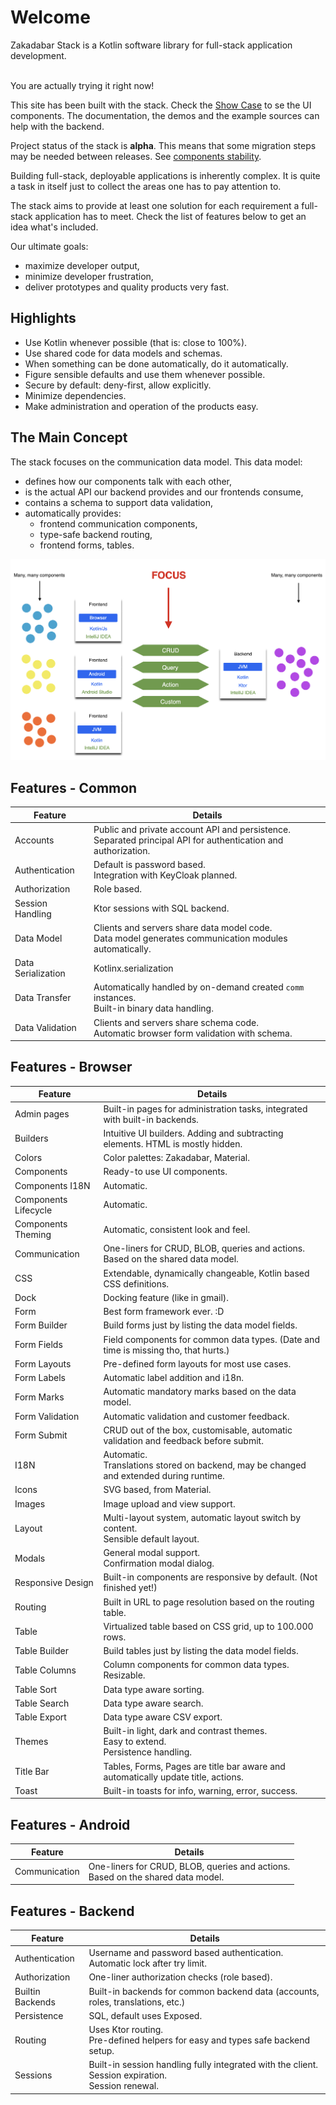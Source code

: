 # Welcome

Zakadabar Stack is a Kotlin software library for full-stack application development.
<br><br>

<div data-zk-enrich="Note" data-zk-flavour="Success" data-zk-title="Try It">
You are actually trying it right now!

This site has been built with the stack. Check the <a href="./ShowCase">Show Case</a> to se the UI components. The
documentation, the demos and the example sources can help with the backend.
</div>
<div data-zk-enrich="Note" data-zk-flavour="Warning" data-zk-title="Alpha">
Project status of the stack is <b>alpha</b>. This means that some migration steps may be needed
between releases. See <a href="https://kotlinlang.org/docs/reference/evolution/components-stability.html" target="_blank">components stability</a>.
</div>

Building full-stack, deployable applications is inherently complex. It is quite a task in itself just to collect the
areas one has to pay attention to.

The stack aims to provide at least one solution for each requirement a full-stack application has to meet. Check the
list of features below to get an idea what's included.

Our ultimate goals:

* maximize developer output,
* minimize developer frustration,
* deliver prototypes and quality products very fast.

## Highlights

* Use Kotlin whenever possible (that is: close to 100%).
* Use shared code for data models and schemas.
* When something can be done automatically, do it automatically.
* Figure sensible defaults and use them whenever possible.
* Secure by default: deny-first, allow explicitly.
* Minimize dependencies.
* Make administration and operation of the products easy.

## The Main Concept

The stack focuses on the communication data model. This data model:

* defines how our components talk with each other,
* is the actual API our backend provides and our frontends consume,
* contains a schema to support data validation,
* automatically provides:
    * frontend communication components,
    * type-safe backend routing,
    * frontend forms, tables.

![Focus](focus.png)

## Features - Common

| Feature | Details |
| --------| ------- | 
| Accounts | Public and private account API and persistence.<br />Separated principal API for authentication and authorization. |
| Authentication | Default is password based.<br />Integration with KeyCloak planned. |
| Authorization | Role based. |
| Session Handling | Ktor sessions with SQL backend. |
| Data Model | Clients and servers share data model code.<br />Data model generates communication modules automatically. |
| Data Serialization | Kotlinx.serialization | 
| Data Transfer | Automatically handled by on-demand created `comm` instances.<br />Built-in binary data handling. |
| Data Validation | Clients and servers share schema code.<br/>Automatic browser form validation with schema. |

## Features - Browser

| Feature | Details |
| --------| ------- | 
| Admin pages | Built-in pages for administration tasks, integrated with built-in backends. |
| Builders | Intuitive UI builders. Adding and subtracting elements. HTML is mostly hidden. |
| Colors | Color palettes: Zakadabar, Material. |
| Components | Ready-to use UI components. |
| Components I18N | Automatic. |
| Components Lifecycle | Automatic. |
| Components Theming | Automatic, consistent look and feel. |
| Communication | One-liners for CRUD, BLOB, queries and actions.<br />Based on the shared data model. |
| CSS | Extendable, dynamically changeable, Kotlin based CSS definitions. |
| Dock | Docking feature (like in gmail).
| Form | Best form framework ever. :D |
| Form Builder | Build forms just by listing the data model fields. |
| Form Fields | Field components for common data types. (Date and time is missing tho, that hurts.) |
| Form Layouts | Pre-defined form layouts for most use cases. |
| Form Labels | Automatic label addition and i18n. |
| Form Marks | Automatic mandatory marks based on the data model. |
| Form Validation | Automatic validation and customer feedback. |
| Form Submit | CRUD out of the box, customisable, automatic validation and feedback before submit. |
| I18N | Automatic.<br />Translations stored on backend, may be changed and extended during runtime. |
| Icons | SVG based, from Material. |
| Images | Image upload and view support. |
| Layout | Multi-layout system, automatic layout switch by content.<br />Sensible default layout. |
| Modals | General modal support.<br />Confirmation modal dialog. |
| Responsive Design | Built-in components are responsive by default. (Not finished yet!)| 
| Routing | Built in URL to page resolution based on the routing table. |
| Table | Virtualized table based on CSS grid, up to 100.000 rows. |
| Table Builder | Build tables just by listing the data model fields. |
| Table Columns | Column components for common data types.<br />Resizable.<br /> |
| Table Sort | Data type aware sorting. |
| Table Search | Data type aware search. |
| Table Export | Data type aware CSV export. |
| Themes | Built-in light, dark and contrast themes.<br />Easy to extend.<br />Persistence handling. |
| Title Bar | Tables, Forms, Pages are title bar aware and automatically update title, actions. |
| Toast | Built-in toasts for info, warning, error, success. |

## Features - Android

| Feature | Details |
| --------| ------- | 
| Communication | One-liners for CRUD, BLOB, queries and actions.<br />Based on the shared data model. |

## Features - Backend

| Feature | Details |
| --------| ------- |
| Authentication | Username and password based authentication.<br />Automatic lock after try limit.</br>|
| Authorization | One-liner authorization checks (role based). |
| Builtin Backends | Built-in backends for common backend data (accounts, roles, translations, etc.) |
| Persistence | SQL, default uses Exposed. |
| Routing | Uses Ktor routing.<br />Pre-defined helpers for easy and types safe backend setup. |
| Sessions | Built-in session handling fully integrated with the client.<br />Session expiration.<br/>Session renewal. |